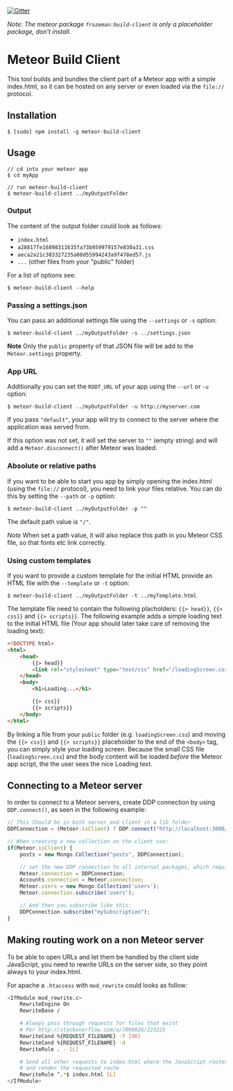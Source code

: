 [![Gitter](https://badges.gitter.im/Join%20Chat.svg)](https://gitter.im/frozeman/meteor-build-client?utm_source=badge&utm_medium=badge&utm_campaign=pr-badge&utm_content=badge)

*Note: The meteor package `frozeman:build-client` is only a placeholder package, don't install.*

# Meteor Build Client

This tool builds and bundles the client part of a Meteor app with a simple index.html,
so it can be hosted on any server or even loaded via the `file://` protocol.

## Installation

    $ [sudo] npm install -g meteor-build-client

## Usage

    // cd into your meteor app
    $ cd myApp

    // run meteor-build-client
    $ meteor-build-client ../myOutputFolder

### Output

The content of the output folder could look as follows:

- `index.html`
- `a28817fe16898311635fa73b959979157e830a31.css`
- `aeca2a21c383327235a08d55994243a9f478ed57.js`
- `...` (other files from your "public" folder)

For a list of options see:

    $ meteor-build-client --help

### Passing a settings.json

You can pass an additional settings file using the `--settings` or `-s` option:

    $ meteor-build-client ../myOutputFolder -s ../settings.json

**Note** Only the `public` property of that JSON file will be add to the `Meteor.settings` property.


### App URL

Additionally you can set the `ROOT_URL` of your app using the `--url` or `-u` option:

    $ meteor-build-client ../myOutputFolder -u http://myserver.com

If you pass `"default"`, your app will try to connect to the server where the application was served from.

If this option was not set, it will set the server to `""` (empty string) and will add a `Meteor.disconnect()` after Meteor was loaded.

### Absolute or relative paths

If you want to be able to start you app by simply opening the index.html (using the `file://` protocol),
you need to link your files relative. You can do this by setting the `--path` or `-p` option:

    $ meteor-build-client ../myOutputFolder -p ""

The default path value is `"/"`.

*Note* When set a path value, it will also replace this path in you Meteor CSS file, so that fonts etc link correctly.

### Using custom templates

If you want to provide a custom template for the initial HTML provide an HTML file with the `--template` or `-t` option:

    $ meteor-build-client ../myOutputFolder -t ../myTemplate.html

The template file need to contain the following placholders: `{{> head}}`, `{{> css}}` and `{{> scripts}}`.
The following example adds a simple loading text to the initial HTML file (Your app should later take care of removing the loading text):

```html
<!DOCTYPE html>
<html>
    <head>
        {{> head}}
        <link rel="stylesheet" type="text/css" href="/loadingScreen.css">
    </head>
    <body>
        <h1>Loading...</h1>

        {{> css}}
        {{> scripts}}
    </body>
</html>
```
By linking a file from your `public` folder (e.g. `loadingScreen.css`) and moving the `{{> css}}` and `{{> scripts}}` placeholder to the end of the `<body>` tag,
you can simply style your loading screen.
Because the small CSS file (`loadingScreen.css`) and the body content will be loaded *before* the Meteor app script, the the user sees the nice Loading text.

## Connecting to a Meteor server

In order to connect to a Meteor servers, create DDP connection by using `DDP.connect()`, as seen in the following example:

```js
// This Should be in both server and client in a lib folder
DDPConnection = (Meteor.isClient) ? DDP.connect("http://localhost:3000/") : {};

// When creating a new collection on the client use:
if(Meteor.isClient) {
    posts = new Mongo.Collection("posts", DDPConnection);

    // set the new DDP connection to all internal packages, which require one
    Meteor.connection = DDPConnection;
    Accounts.connection = Meteor.connection;
    Meteor.users = new Mongo.Collection('users');
    Meteor.connection.subscribe('users');

    // And then you subscribe like this:
    DDPConnection.subscribe("mySubscription");   
}
```

## Making routing work on a non Meteor server

To be able to open URLs and let them be handled by the client side JavaScript, you need to rewrite URLs on the server side, so they point always to your index.html.

For apache a `.htaccess` with `mod_rewrite` could looks as follow:
```bash
<IfModule mod_rewrite.c>
    RewriteEngine On
    RewriteBase /

    # Always pass through requests for files that exist
    # Per http://stackoverflow.com/a/7090026/223225
    RewriteCond %{REQUEST_FILENAME} -f [OR]
    RewriteCond %{REQUEST_FILENAME} -d
    RewriteRule . - [L]

    # Send all other requests to index.html where the JavaScript router can take over
    # and render the requested route
    RewriteRule ^.*$ index.html [L]
</IfModule>
```
